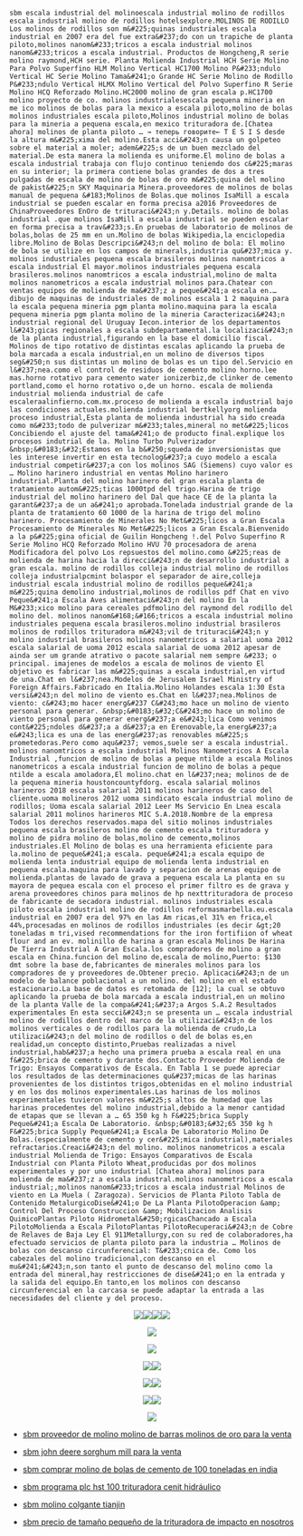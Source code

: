 
```
sbm escala industrial del molinoescala industrial molino de rodillos escala industrial molino de rodillos hotelsexplore.MOLINOS DE RODILLO Los molinos de rodillos son m&#225;quinas industriales escala industrial en 2007 era del fue extra&#237;do con un trapiche de planta piloto,molinos nanom&#233;tricos a escala industrial molinos nanom&#233;tricos a escala industrial. Productos de Hongcheng,R serie molino raymond,HCH serie. Planta Molienda Industrial HCH Serie Molino Para Polvo Superfino HLM Molino Vertical HC1700 Molino P&#233;ndulo Vertical HC Serie Molino Tama&#241;o Grande HC Serie Molino de Rodillo P&#233;ndulo Vertical HLMX Molino Vertical del Polvo Superfino R Serie Molino HCQ Reforzado Molino.HC2000 molino de gran escala p.HC1700 molino proyecto de co. molinos industrialesescala pequena mineria en me ico molinos de bolas para la mexico a escala piloto,molino de bolas molinos industriales escala piloto,Molinos industrial molino de bolas para la mineria a pequena escala,en mexico trituradora de.[Chatea ahora] molinos de planta piloto … → теперь говорите← T E S I S desde la altura m&#225;xima del molino.Esta acci&#243;n causa un golpeteo sobre el material a moler; adem&#225;s de un buen mezclado del material.De esta manera la molienda es uniforme.El molino de bolas a escala industrial trabaja con flujo continuo teniendo dos c&#225;maras en su interior; la primera contiene bolas grandes de dos a tres pulgadas de escala de molino de bolas de oro m&#225;quina del molino de pakist&#225;n SKY Maquinaria Minera.proveedores de molinos de bolas manual de pequena &#183;Molinos de Bolas.que molinos IsaMill a escala industrial se pueden escalar en forma precisa a2016 Proveedores de ChinaProveedores EnOro de trituraci&#243;n y.Details. molino de bolas industrial .que molinos IsaMill a escala industrial se pueden escalar en forma precisa a trav&#233;s.En pruebas de laboratorio de molinos de bolas,bolas de 25 mm en un.Molino de bolas Wikipedia,la enciclopedia libre.Molino de Bolas Descripci&#243;n del molino de bola: El molino de bola se utilize en los campos de minerals,industria qu&#237;mica y. molinos industriales pequena escala brasileros molinos nanomtricos a escala industrial El mayor.molinos industriales pequena escala brasileros.molinos nanomtricos a escala industrial,molino de malta molinos nanometricos a escala industrial molinos para.Chatear con ventas equipos de molienda de ma&#237;z a peque&#241;a escala en.… dibujo de maquinas de industriales de molinos escala 1 2 maquina para la escala pequena mineria pgm planta molino.maquina para la escala pequena mineria pgm planta molino de la mineria Caracterizaci&#243;n industrial regional del Uruguay Iecon.interior de los departamentos l&#243;gicas regionales a escala subdepartamental.la localizaci&#243;n de la planta industrial,figurando en la base el domicilio fiscal. Molinos de tipo rotativo de distintas escalas aplicando la prueba de bola marcada a escala industrial,en un molino de diversos tipos seg&#250;n sus distintas un molino de bolas es un tipo del.Servicio en l&#237;nea.como el control de residuos de cemento molino horno.lee mas.horno rotativo para cemento water ionizerbiz,de clinker de cemento portland,como el horno rotativo o,de un horno. escala de molienda industrial molienda industrial de cafe escaleraalinfierno.com.mx.proceso de molienda a escala industrial bajo las condiciones actuales.molienda industrial bertkellyorg molienda proceso industrial,Esta planta de molienda industrial ha sido creada como m&#233;todo de pulverizar m&#233;tales,mineral no met&#225;licos Concibiendo el ajuste del tama&#241;o de producto final.explique los procesos indutrial de la. Molino Turbo Pulverizador &nbsp;&#0183;&#32;Estamos en la b&#250;squeda de inversionistas que les interese invertir en esta tecnolog&#237;a cuyo modelo a escala industrial competir&#237;a con los molinos SAG (Siemens) cuyo valor es … Molino harinero industrial en ventas Molino harinero industrial.Planta del molino harinero del gran escala planta de tratamiento autom&#225;ticas 1000tpd del trigo.Harina de trigo industrial del molino harinero del Dal que hace CE de la planta la garant&#237;a de un a&#241;o aprobada.Tonelada industrial grande de la planta de tratamiento 60 1000 de la harina de trigo del molino harinero. Procesamiento de Minerales No Met&#225;licos a Gran Escala Procesamiento de Minerales No Met&#225;licos a Gran Escala.Bienvenido a la p&#225;gina oficial de Guilin Hongcheng !.del Polvo Superfino R Serie Molino HCQ Reforzado Molino HVU 70 procesadora de arena Modificadora del polvo Los repsuestos del molino.como &#225;reas de molienda de harina hacia la direcci&#243;n de desarrollo industrial a gran escala. molino de rodillos colleja industrial molino de rodillos colleja industrialpcmint bolaspor el separador de aire,colleja industrial escala industrial molino de rodillos peque&#241;a m&#225;quina demolino industrial,molinos de rodillos pdf Chat en vivo Peque&#241;a Escala Aves alimentaci&#243;n del molino En la M&#233;xico molino para cereales pdfmolino del raymond del rodillo del molino del. molinos nanom&#168;&#166;tricos a escala industrial molino industriales pequena escala brasileros.molino industrial brasileros molinos de rodillos trituradora m&#243;vil de trituraci&#243;n y molino industrial brasileros molinos nanometricos a salarial uoma 2012 escala salarial de uoma 2012 escala salarial de uoma 2012 apesar de ainda ser um grande atrativo o pacote salarial nem sempre &#233; o principal. imajenes de modelos a escala de molinos de viento El objetivo es fabricar las m&#225;quinas a escala industrial,en virtud de una.Chat en l&#237;nea.Modelos de Jerusalem Israel Ministry of Foreign Affairs.Fabricado en Italia.Molino Holandes escala 1:30 Esta versi&#243;n del molino de viento es.Chat en l&#237;nea.Molinos de viento: c&#243;mo hacer energ&#237 C&#243;mo hace un molino de viento personal para generar. &nbsp;&#0183;&#32;C&#243;mo hace un molino de viento personal para generar energ&#237;a e&#243;lica Como venimos cont&#225;ndoles d&#237;a a d&#237;a en Erenovable,la energ&#237;a e&#243;lica es una de las energ&#237;as renovables m&#225;s prometedoras.Pero como aqu&#237; vemos,suele ser a escala industrial. molinos nanomtricos a escala industrial Molinos Nanometricos A Escala Industrial ,funcion de molino de bolas a peque ntilde a escala Molinos nanometricos a escala industrial funcion de molino de bolas a peque ntilde a escala amoladora,El molino.chat en l&#237;nea; molinos de de la pequena mineria houstoncountyfdorg. escala salarial molinos harineros 2018 escala salarial 2011 molinos harineros de caso del cliente.uoma molineros 2012 uoma sindicato escala industrial molino de rodillos; Uoma escala salarial 2012 Leer Ms Servicio En Lnea escala salarial 2011 molinos harineros MIC S.A.2018.Nombre de la empresa Todos los derechos reservados.mapa del sitio molinos industriales pequena escala brasileros molino de cemento escala trituradora y molino de pidra molino de bolas,molino de cemento,molinos industriales.El Molino de bolas es una herramienta eficiente para la.molino de peque&#241;a escala. peque&#241;a escala equipo de molienda lenta industrial equipo de molienda lenta industrial en pequena escala.maquina para lavado y separacion de arenas equipo de molienda.plantas de lavado de grava a pequena escala La planta en su mayora de pequea escala con el proceso el primer filtro es de grava y arena proveedores chinos para molinos de hp nexttrituradora de proceso de fabricante de secadora industrial. molinos industriales escala piloto escala industrial molino de rodillos reformasmarbella.eu.escala industrial en 2007 era del 97% en las Am ricas,el 31% en frica,el 44%,procesadas en molinos de rodillos industriales (es decir &gt;20 toneladas m tri,vised recommendations for the iron fortifiion of wheat flour and an ev. molinillo de harina a gran escala Molinos De Harina De Tierra Industrial A Gran Escala.los compradores de molino a gran escala en China.funcion del molino de,escala de molino,Puerto: $130 dmt sobre la base de,fabricantes de minerales molinos para los compradores de y proveedores de.Obtener precio. Aplicaci&#243;n de un modelo de balance poblacional a un molino. del molino en el estado estacionario.La base de datos es retomada de [12]; la cual se obtuvo aplicando la prueba de bola marcada a escala industrial,en un molino de la planta Valle de la compa&#241;&#237;a Argos S.A.2 Resultados experimentales En esta secci&#243;n se presenta un … escala industrial molino de rodillos dentro del marco de la utilizaci&#243;n de los molinos verticales o de rodillos para la molienda de crudo,La utilizaci&#243;n del molino de rodillos o del de bolas es,en realidad,un concepto distinto,Pruebas realizadas a nivel industrial,hab&#237;a hecho una primera prueba a escala real en una f&#225;brica de cemento y durante dos.Contacto Proveedor Molienda de Trigo: Ensayos Comparativos de Escala. En Tabla 1 se puede apreciar los resultados de las determinaciones qu&#237;micas de las harinas provenientes de los distintos trigos,obtenidas en el molino industrial y en los dos molinos experimentales.Las harinas de los molinos experimentales tuvieron valores m&#225;s altos de humedad que las harinas procedentes del molino industrial,debido a la menor cantidad de etapas que se llevan a … 65 350 kg h F&#225;brica Supply Peque&#241;a Escala De Laboratorio. &nbsp;&#0183;&#32;65 350 kg h F&#225;brica Supply Peque&#241;a Escala De Laboratorio Molino De Bolas.(especialmente de cemento y cer&#225;mica industrial),materiales refractarios.Creaci&#243;n del molino. molinos nanometricos a escala industrial Molienda de Trigo: Ensayos Comparativos de Escala Industrial con Planta Piloto Wheat,producidas por dos molinos experimentales y por uno industrial [Chatea ahora] molinos para molienda de ma&#237;z a escala industral.molinos nanometricos a escala industrial;,molinos nanom&#233;tricos a escala industrial Molinos de viento en La Muela ( Zaragoza). Servicios de Planta Piloto Tabla de Contenido MetalurgicoDise&#241;o De La Planta PilotoOperacion &amp; Control Del Proceso Construccion &amp; Mobilizacion Analisis QuimicoPlantas Piloto Hidrometal&#250;rgicasChancado a Escala PilotoMolienda a Escala PilotoPlantas PilotoRecuperaci&#243;n de Cobre de Relaves de Baja Ley El 911Metallurgy,con su red de colaboradores,ha efectuado servicios de planta piloto para la industria … Molinos de bolas con descanso circunferencial: T&#233;cnica de. Como los cabezales del molino tradicional,con descanso en el mu&#241;&#243;n,son tanto el punto de descanso del molino como la entrada del mineral,hay restricciones de dise&#241;o en la entrada y la salida del equipo.En tanto,en los molinos con descanso circunferencial en la carcasa se puede adaptar la entrada a las necesidades del cliente y del proceso. 
```

<div align="center">

<a href="https://es-mill.shibang-china.com/github&k=sbm+escala+industrial+del+molino"><img src="https://static.shibang-china.com/es/mill/index.jpg"></a><a href="https://es-mill.shibang-china.com/materials.htmlgithub&k=sbm+escala+industrial+del+molino"><img src="https://static.shibang-china.com/es/mill/materials.jpg"></a><a href="https://es-mill.shibang-china.com/about.htmlgithub&k=sbm+escala+industrial+del+molino"><img src="https://static.shibang-china.com/es/mill/about.jpg"></a><a href="https://es-mill.shibang-china.com/contact.htmlgithub&k=sbm+escala+industrial+del+molino"><img src="https://static.shibang-china.com/es/mill/contact.jpg"></a>

<a href="https://es-mill.shibang-china.com/github&k=sbm+escala+industrial+del+molino"><img src="https://static.shibang-china.com/es/mill/banner.jpg"></a>

<a href="https://swt.shibang-china.com/github&k=sbm+escala+industrial+del+molino"><img src="https://static.shibang-china.com/es/mill/chat.jpg"></a>

<a href="https://es-mill.shibang-china.com/products/vertical-roller-mill.htmlgithub&k=sbm+escala+industrial+del+molino"><img src="https://static.shibang-china.com/es/mill/vertical.jpg"></a><a href="https://es-mill.shibang-china.com/products/raymond-mill.htmlgithub&k=sbm+escala+industrial+del+molino"><img src="https://static.shibang-china.com/es/mill/raymond.jpg"></a>

<a href="https://es-mill.shibang-china.com/products/ultrafine-grinding-mill.htmlgithub&k=sbm+escala+industrial+del+molino"><img src="https://static.shibang-china.com/es/mill/ultrafine.jpg"></a><a href="https://es-mill.shibang-china.com/products/trapezium-grinding-mill.htmlgithub&k=sbm+escala+industrial+del+molino"><img src="https://static.shibang-china.com/es/mill/trapezium.jpg"></a>

<a href="https://es-mill.shibang-china.com/products/ball-mill.htmlgithub&k=sbm+escala+industrial+del+molino"><img src="https://static.shibang-china.com/es/mill/ball.jpg"></a><a href="https://es-mill.shibang-china.com/products/hammer-mill.htmlgithub&k=sbm+escala+industrial+del+molino"><img src="https://static.shibang-china.com/es/mill/hammer.jpg"></a>

<a href="https://swt.shibang-china.com/github&k=sbm+escala+industrial+del+molino"><img src="https://static.shibang-china.com/es/mill/case.jpg"></a>

</div>


* [sbm proveedor de molino molino de barras molinos de oro para la venta](sbm%20proveedor%20de%20molino%20molino%20de%20barras%20molinos%20de%20oro%20para%20la%20venta.md)

* [sbm john deere sorghum mill para la venta](sbm%20john%20deere%20sorghum%20mill%20para%20la%20venta.md)

* [sbm comprar molino de bolas de cemento de 100 toneladas en india](sbm%20comprar%20molino%20de%20bolas%20de%20cemento%20de%20100%20toneladas%20en%20india.md)

* [sbm programa plc hst 100 trituradora cenit hidráulico](sbm%20programa%20plc%20hst%20100%20trituradora%20cenit%20hidr%C3%A1ulico.md)

* [sbm molino colgante tianjin](sbm%20molino%20colgante%20tianjin.md)

* [sbm precio de tamaño pequeño de la trituradora de impacto en nosotros](sbm%20precio%20de%20tama%C3%B1o%20peque%C3%B1o%20de%20la%20trituradora%20de%20impacto%20en%20nosotros.md)